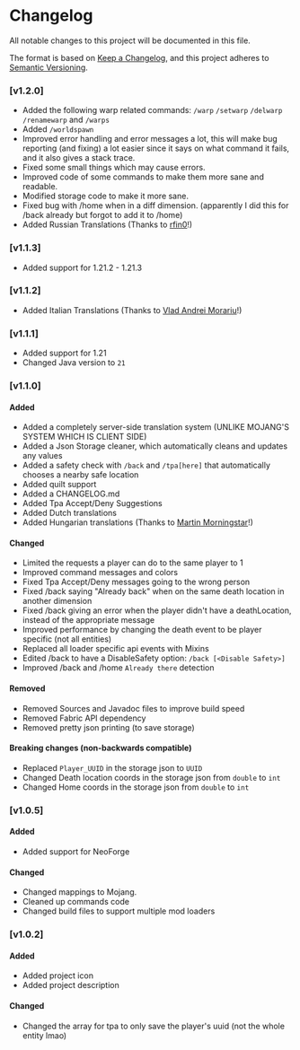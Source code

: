 # Changelog

All notable changes to this project will be documented in this file.

The format is based on [Keep a Changelog](https://keepachangelog.com/en/1.1.0/),
and this project adheres to [Semantic Versioning](https://semver.org/spec/v2.0.0.html).

### [v1.2.0]
- Added the following warp related commands: `/warp` `/setwarp` `/delwarp` `/renamewarp` and `/warps`
- Added `/worldspawn`
- Improved error handling and error messages a lot, this will make bug reporting (and fixing) a lot easier since it says on what command it fails, and it also gives a stack trace.
- Fixed some small things which may cause errors.
- Improved code of some commands to make them more sane and readable.
- Modified storage code to make it more sane.
- Fixed bug with /home when in a diff dimension. (apparently I did this for /back already but forgot to add it to /home)
- Added Russian Translations (Thanks to [rfin0](https://github.com/rfin0)!)

### [v1.1.3]
- Added support for 1.21.2 - 1.21.3

### [v1.1.2]
- Added Italian Translations (Thanks to [Vlad Andrei Morariu](https://github.com/VladAndreiMorariu)!)

### [v1.1.1]
- Added support for 1.21
- Changed Java version to `21`

### [v1.1.0]

#### Added
- Added a completely server-side translation system (UNLIKE MOJANG'S SYSTEM WHICH IS CLIENT SIDE)
- Added a Json Storage cleaner, which automatically cleans and updates any values
- Added a safety check with `/back` and `/tpa[here]` that automatically chooses a nearby safe location
- Added quilt support
- Added a CHANGELOG.md
- Added Tpa Accept/Deny Suggestions
- Added Dutch translations
- Added Hungarian translations (Thanks to [Martin Morningstar](https://github.com/RMI637)!)

#### Changed
- Limited the requests a player can do to the same player to 1
- Improved command messages and colors
- Fixed Tpa Accept/Deny messages going to the wrong person
- Fixed /back saying "Already back" when on the same death location in another dimension
- Fixed /back giving an error when the player didn't have a deathLocation, instead of the appropriate message
- Improved performance by changing the death event to be player specific (not all entities)
- Replaced all loader specific api events with Mixins
- Edited /back to have a DisableSafety option: `/back [<Disable Safety>]`
- Improved /back and /home `Already there` detection

#### Removed
- Removed Sources and Javadoc files to improve build speed
- Removed Fabric API dependency
- Removed pretty json printing (to save storage)

#### Breaking changes (non-backwards compatible)
- Replaced `Player_UUID` in the storage json to `UUID`
- Changed Death location coords in the storage json from `double` to `int`
- Changed Home coords in the storage json from `double` to `int`

### [v1.0.5]

#### Added
- Added support for NeoForge

#### Changed
- Changed mappings to Mojang.
- Cleaned up commands code
- Changed build files to support multiple mod loaders


### [v1.0.2]

#### Added
- Added project icon
- Added project description

#### Changed
- Changed the array for tpa to only save the player's uuid (not the whole entity lmao)
